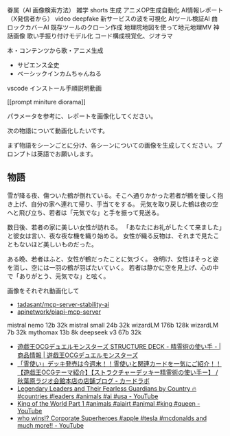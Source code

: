 
眷属（AI 画像検索方法）
雑学 shorts 生成
アニメOP生成自動化
AI情報レポート（X発信者から）
video deepfake
新サービスの波を可視化
AIツール検証AI
曲ロックカバーAI
既存ツールのクローン作成
地理院地図を使って地元地理MV
神話画像
歌い手振り付けモデル化
コード構成視覚化、ジオラマ


本・コンテンツから歌・アニメ生成
- サピエンス全史
- ベーシックインカムちゃんねる

vscode インストール手順説明動画





[[prompt miniture diorama]]

パラメータを参考に、レポートを画像化してください。



次の物語について動画化したいです。

まず物語をシーンごとに分け、各シーンについての画像を生成してください。プロンプトは英語でお願いします。

## 物語
雪が降る夜、傷ついた鶴が倒れている。そこへ通りかかった若者が鶴を優しく抱き上げ、自分の家へ連れて帰り、手当てをする。
元気を取り戻した鶴は夜の空へと飛び立ち、若者は「元気でな」と手を振って見送る。

数日後、若者の家に美しい女性が訪れる。
「あなたにお礼がしたくて来ました」と彼女は言い、夜な夜な機を織り始める。
女性が織る反物は、それまで見たこともないほど美しいものだった。

ある晩、若者はふと、女性が鶴だったことに気づく。
夜明け、女性はそっと姿を消し、空には一羽の鶴が羽ばたいていく。
若者は静かに空を見上げ、心の中で「ありがとう、元気でな」と呟く。


画像をそれぞれ動画化して


- [tadasant/mcp-server-stability-ai](https://github.com/tadasant/mcp-server-stability-ai?tab=readme-ov-file)
- [apinetwork/piapi-mcp-server](https://github.com/apinetwork/piapi-mcp-server)

mistral nemo 12b 32k
mistral small 24b 32k
wizardLM 176b 128k
wizardLM 7b 32k
mythomax 13b 8k
deepseek v3 67b 32k



- [遊戯王OCGデュエルモンスターズ STRUCTURE DECK - 精霊術の使い手 - | 商品情報 | 遊戯王OCGデュエルモンスターズ](https://www.yugioh-card.com/japan/products/sd39/)
- [「霊使い」デッキ発売は今週末！！霊使いと関連カードを一気にご紹介！！【遊戯王OCGテーマ紹介】【ストラクチャーデッキー精霊術の使い手ー】 / 秋葉原ラジオ会館本店の店舗ブログ - カードラボ](https://www.c-labo.jp/blog/225169/)
- [Legendary Leaders and Their Fearless Guardians by Country 🔥 #countries #leaders #animals #ai #usa - YouTube](https://www.youtube.com/shorts/kTK9M2AKYmQ)
- [King of the World Part 1 #animals #aiairt #animal #king #queen - YouTube](https://www.youtube.com/shorts/1P1_mRiZQ6o)
- [who wins⁉️ Corporate Superheroes #apple #tesla #mcdonalds and much more‼️ - YouTube](https://www.youtube.com/shorts/DtO8SqzOfcQ)